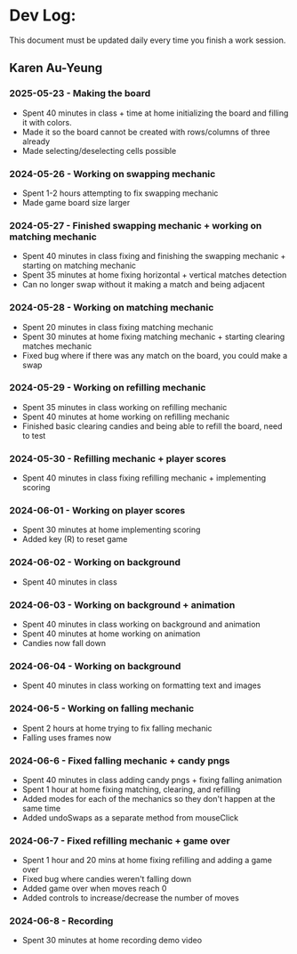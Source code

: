 # Dev Log:

This document must be updated daily every time you finish a work session.

## Karen Au-Yeung

### 2025-05-23 - Making the board
* Spent 40 minutes in class + time at home initializing the board and filling it with colors.
* Made it so the board cannot be created with rows/columns of three already
* Made selecting/deselecting cells possible

### 2024-05-26 - Working on swapping mechanic
* Spent 1-2 hours attempting to fix swapping mechanic
* Made game board size larger

### 2024-05-27 - Finished swapping mechanic + working on matching mechanic
* Spent 40 minutes in class fixing and finishing the swapping mechanic + starting on matching mechanic
* Spent 35 minutes at home fixing horizontal + vertical matches detection
* Can no longer swap without it making a match and being adjacent

### 2024-05-28 - Working on matching mechanic
* Spent 20 minutes in class fixing matching mechanic
* Spent 30 minutes at home fixing matching mechanic + starting clearing matches mechanic
* Fixed bug where if there was any match on the board, you could make a swap

### 2024-05-29 - Working on refilling mechanic
* Spent 35 minutes in class working on refilling mechanic
* Spent 40 minutes at home working on refilling mechanic
* Finished basic clearing candies and being able to refill the board, need to test

### 2024-05-30 - Refilling mechanic + player scores
* Spent 40 minutes in class fixing refilling mechanic + implementing scoring

### 2024-06-01 - Working on player scores
* Spent 30 minutes at home implementing scoring
* Added key (R) to reset game

### 2024-06-02 - Working on background
* Spent 40 minutes in class

### 2024-06-03 - Working on background + animation
* Spent 40 minutes in class working on background and animation
* Spent 40 minutes at home working on animation
* Candies now fall down

### 2024-06-04 - Working on background
* Spent 40 minutes in class working on formatting text and images

### 2024-06-5  - Working on falling mechanic
* Spent 2 hours at home trying to fix falling mechanic
* Falling uses frames now

### 2024-06-6  - Fixed falling mechanic + candy pngs
* Spent 40 minutes in class adding candy pngs + fixing falling animation
* Spent 1 hour at home fixing matching, clearing, and refilling
* Added modes for each of the mechanics so they don't happen at the same time
* Added undoSwaps as a separate method from mouseClick

### 2024-06-7  - Fixed refilling mechanic + game over
* Spent 1 hour and 20 mins at home fixing refilling and adding a game over
* Fixed bug where candies weren't falling down
* Added game over when moves reach 0
* Added controls to increase/decrease the number of moves

### 2024-06-8  - Recording
* Spent 30 minutes at home recording demo video
